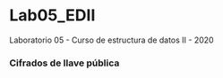 # Lab05_EDII
Laboratorio 05 - Curso de estructura de datos II - 2020 
### Cifrados de llave pública
